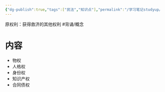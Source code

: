 ```yaml
---
{"dg-publish":true,"tags":["民法","知识点"],"permalink":"/学习笔记studyup/知识点cheese/原权利/","dgPassFrontmatter":true,"created":"2024-07-05T16:04:21.932+08:00","updated":"2024-10-25T12:40:26.620+08:00"}
---
```


原权利：获得救济的其他权利 #背诵/概念 
# 内容
- 物权
- 人格权
- 身份权
- 知识产权
- 合同债权